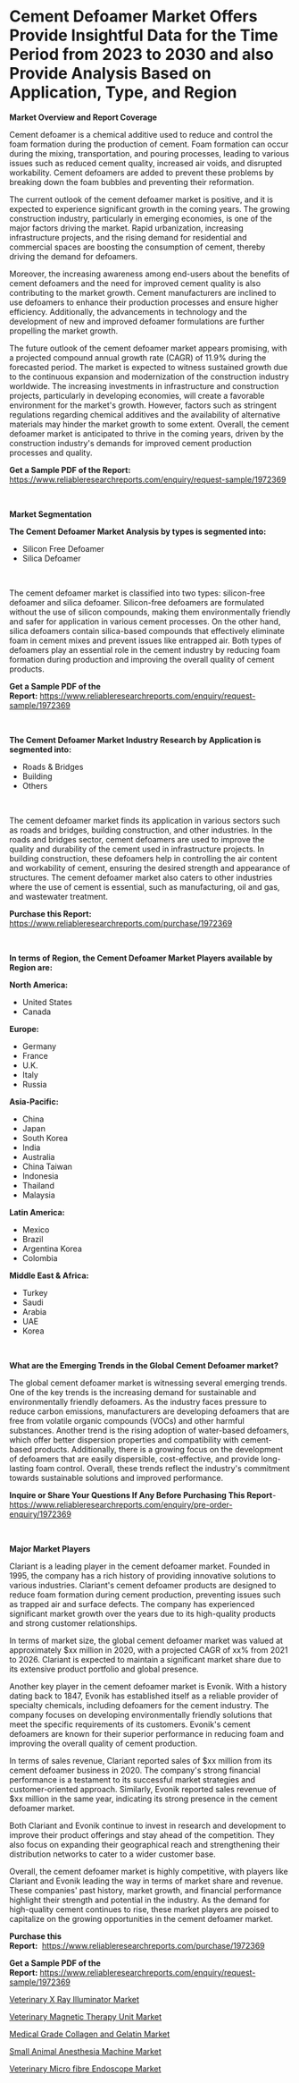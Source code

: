 <p><h1>Cement Defoamer Market Offers Provide Insightful Data for the Time Period from 2023 to 2030 and also Provide Analysis Based on Application, Type, and Region</h1></p><p><strong>Market Overview and Report Coverage</strong></p>
<p><p>Cement defoamer is a chemical additive used to reduce and control the foam formation during the production of cement. Foam formation can occur during the mixing, transportation, and pouring processes, leading to various issues such as reduced cement quality, increased air voids, and disrupted workability. Cement defoamers are added to prevent these problems by breaking down the foam bubbles and preventing their reformation.</p><p>The current outlook of the cement defoamer market is positive, and it is expected to experience significant growth in the coming years. The growing construction industry, particularly in emerging economies, is one of the major factors driving the market. Rapid urbanization, increasing infrastructure projects, and the rising demand for residential and commercial spaces are boosting the consumption of cement, thereby driving the demand for defoamers.</p><p>Moreover, the increasing awareness among end-users about the benefits of cement defoamers and the need for improved cement quality is also contributing to the market growth. Cement manufacturers are inclined to use defoamers to enhance their production processes and ensure higher efficiency. Additionally, the advancements in technology and the development of new and improved defoamer formulations are further propelling the market growth.</p><p>The future outlook of the cement defoamer market appears promising, with a projected compound annual growth rate (CAGR) of 11.9% during the forecasted period. The market is expected to witness sustained growth due to the continuous expansion and modernization of the construction industry worldwide. The increasing investments in infrastructure and construction projects, particularly in developing economies, will create a favorable environment for the market's growth. However, factors such as stringent regulations regarding chemical additives and the availability of alternative materials may hinder the market growth to some extent. Overall, the cement defoamer market is anticipated to thrive in the coming years, driven by the construction industry's demands for improved cement production processes and quality.</p></p>
<p><strong>Get a Sample PDF of the Report:</strong> <a href="https://www.reliableresearchreports.com/enquiry/request-sample/1972369">https://www.reliableresearchreports.com/enquiry/request-sample/1972369</a></p>
<p>&nbsp;</p>
<p><strong>Market Segmentation</strong></p>
<p><strong>The Cement Defoamer Market Analysis by types is segmented into:</strong></p>
<p><ul><li>Silicon Free Defoamer</li><li>Silica Defoamer</li></ul></p>
<p>&nbsp;</p>
<p><p>The cement defoamer market is classified into two types: silicon-free defoamer and silica defoamer. Silicon-free defoamers are formulated without the use of silicon compounds, making them environmentally friendly and safer for application in various cement processes. On the other hand, silica defoamers contain silica-based compounds that effectively eliminate foam in cement mixes and prevent issues like entrapped air. Both types of defoamers play an essential role in the cement industry by reducing foam formation during production and improving the overall quality of cement products.</p></p>
<p><strong>Get a Sample PDF of the Report:</strong>&nbsp;<a href="https://www.reliableresearchreports.com/enquiry/request-sample/1972369">https://www.reliableresearchreports.com/enquiry/request-sample/1972369</a></p>
<p>&nbsp;</p>
<p><strong>The Cement Defoamer Market Industry Research by Application is segmented into:</strong></p>
<p><ul><li>Roads & Bridges</li><li>Building</li><li>Others</li></ul></p>
<p>&nbsp;</p>
<p><p>The cement defoamer market finds its application in various sectors such as roads and bridges, building construction, and other industries. In the roads and bridges sector, cement defoamers are used to improve the quality and durability of the cement used in infrastructure projects. In building construction, these defoamers help in controlling the air content and workability of cement, ensuring the desired strength and appearance of structures. The cement defoamer market also caters to other industries where the use of cement is essential, such as manufacturing, oil and gas, and wastewater treatment.</p></p>
<p><strong>Purchase this Report:</strong>&nbsp; <a href="https://www.reliableresearchreports.com/purchase/1972369">https://www.reliableresearchreports.com/purchase/1972369</a></p>
<p>&nbsp;</p>
<p><strong>In terms of Region, the Cement Defoamer Market Players available by Region are:</strong></p>
<p>
    <p> <strong> North America: </strong>
        <ul>
            <li>United States</li>
            <li>Canada</li>
        </ul>
        </p> 
    <p> <strong> Europe: </strong>
        <ul>
            <li>Germany</li>
            <li>France</li>
            <li>U.K.</li>
            <li>Italy</li>
            <li>Russia</li>
        </ul>
        </p> 
    <p> <strong> Asia-Pacific: </strong>
        <ul>
            <li>China</li>
            <li>Japan</li>
            <li>South Korea</li>
            <li>India</li>
            <li>Australia</li>
            <li>China Taiwan</li>
            <li>Indonesia</li>
            <li>Thailand</li>
            <li>Malaysia</li>
        </ul>
        </p> 
    <p> <strong> Latin America: </strong>
        <ul>
            <li>Mexico</li>
            <li>Brazil</li>
            <li>Argentina Korea</li>
            <li>Colombia</li>
        </ul>
        </p> 
    <p> <strong> Middle East & Africa: </strong>
        <ul>
            <li>Turkey</li>
            <li>Saudi</li>
            <li>Arabia</li>
            <li>UAE</li>
            <li>Korea</li>
        </ul>
    </p>
    </p>
<p>&nbsp;</p>
<p><strong>What are the Emerging Trends in the Global Cement Defoamer market?</strong></p>
<p><p>The global cement defoamer market is witnessing several emerging trends. One of the key trends is the increasing demand for sustainable and environmentally friendly defoamers. As the industry faces pressure to reduce carbon emissions, manufacturers are developing defoamers that are free from volatile organic compounds (VOCs) and other harmful substances. Another trend is the rising adoption of water-based defoamers, which offer better dispersion properties and compatibility with cement-based products. Additionally, there is a growing focus on the development of defoamers that are easily dispersible, cost-effective, and provide long-lasting foam control. Overall, these trends reflect the industry's commitment towards sustainable solutions and improved performance.</p></p>
<p><strong>Inquire or Share Your Questions If Any Before Purchasing This Report</strong>- <a href="https://www.reliableresearchreports.com/enquiry/pre-order-enquiry/1972369">https://www.reliableresearchreports.com/enquiry/pre-order-enquiry/1972369</a></p>
<p>&nbsp;</p>
<p><strong>Major Market Players</strong></p>
<p><p>Clariant is a leading player in the cement defoamer market. Founded in 1995, the company has a rich history of providing innovative solutions to various industries. Clariant's cement defoamer products are designed to reduce foam formation during cement production, preventing issues such as trapped air and surface defects. The company has experienced significant market growth over the years due to its high-quality products and strong customer relationships.</p><p>In terms of market size, the global cement defoamer market was valued at approximately $xx million in 2020, with a projected CAGR of xx% from 2021 to 2026. Clariant is expected to maintain a significant market share due to its extensive product portfolio and global presence.</p><p>Another key player in the cement defoamer market is Evonik. With a history dating back to 1847, Evonik has established itself as a reliable provider of specialty chemicals, including defoamers for the cement industry. The company focuses on developing environmentally friendly solutions that meet the specific requirements of its customers. Evonik's cement defoamers are known for their superior performance in reducing foam and improving the overall quality of cement production.</p><p>In terms of sales revenue, Clariant reported sales of $xx million from its cement defoamer business in 2020. The company's strong financial performance is a testament to its successful market strategies and customer-oriented approach. Similarly, Evonik reported sales revenue of $xx million in the same year, indicating its strong presence in the cement defoamer market.</p><p>Both Clariant and Evonik continue to invest in research and development to improve their product offerings and stay ahead of the competition. They also focus on expanding their geographical reach and strengthening their distribution networks to cater to a wider customer base.</p><p>Overall, the cement defoamer market is highly competitive, with players like Clariant and Evonik leading the way in terms of market share and revenue. These companies' past history, market growth, and financial performance highlight their strength and potential in the industry. As the demand for high-quality cement continues to rise, these market players are poised to capitalize on the growing opportunities in the cement defoamer market.</p></p>
<p><strong>Purchase this Report:</strong>&nbsp;&nbsp;<a href="https://www.reliableresearchreports.com/purchase/1972369">https://www.reliableresearchreports.com/purchase/1972369</a></p>
<p></p>
<p><strong>Get a Sample PDF of the Report:</strong>&nbsp;<a href="https://www.reliableresearchreports.com/enquiry/request-sample/1972369">https://www.reliableresearchreports.com/enquiry/request-sample/1972369</a></p>
<p><p><a href="https://medium.com/@smriti.reportprime/veterinary-x-ray-illuminator-market-insight-market-trends-growth-forecasted-from-2023-to-2030-641a4a7e25dc">Veterinary X Ray Illuminator Market</a></p><p><a href="https://medium.com/@yuvicharp23/decoding-veterinary-magnetic-therapy-unit-market-metrics-market-share-trends-and-growth-patterns-f7a680ed7c2e">Veterinary Magnetic Therapy Unit Market</a></p><p><a href="https://www.linkedin.com/pulse/medical-grade-collagen-gelatin-market-insights-players-lncge/">Medical Grade Collagen and Gelatin Market</a></p><p><a href="https://medium.com/@kartik.reportprime/small-animal-anesthesia-machine-market-size-reveals-the-best-marketing-channels-in-global-industry-79da46d942fa">Small Animal Anesthesia Machine Market</a></p><p><a href="https://medium.com/@chiragreportprime4/veterinary-micro-fibre-endoscope-market-size-cagr-trends-2024-2030-5b969d9cd66a">Veterinary Micro fibre Endoscope Market</a></p></p>
